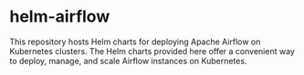 # helm-airflow
This repository hosts Helm charts for deploying Apache Airflow on Kubernetes clusters. The Helm charts provided here offer a convenient way to deploy, manage, and scale Airflow instances on Kubernetes.
